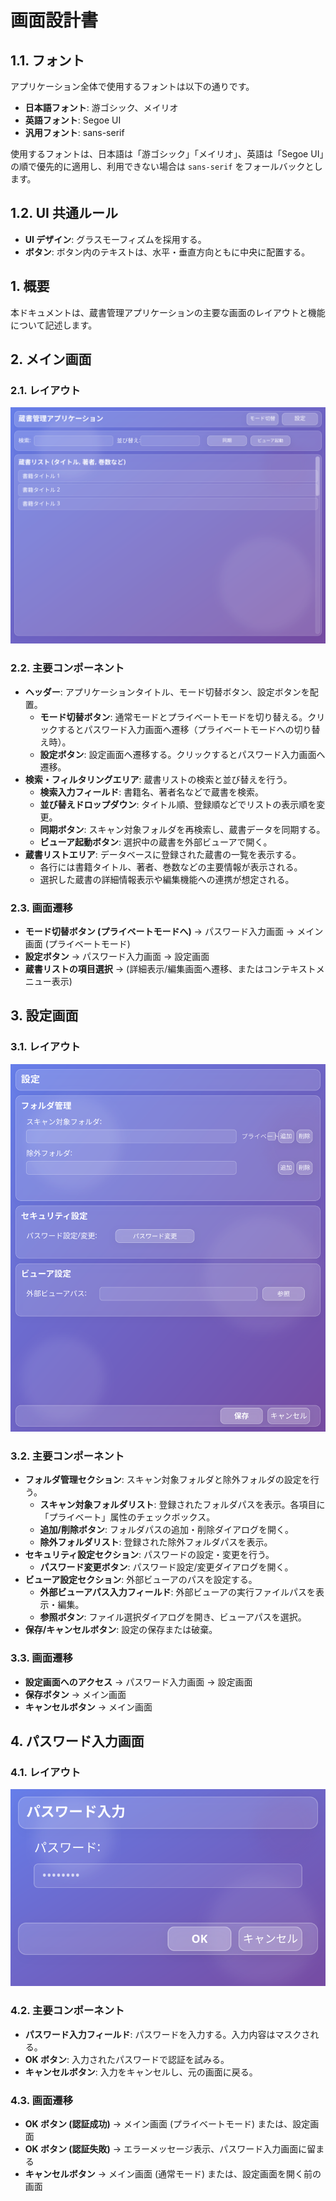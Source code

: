 # 画面設計書

## 1.1. フォント

アプリケーション全体で使用するフォントは以下の通りです。

- **日本語フォント**: 游ゴシック、メイリオ
- **英語フォント**: Segoe UI
- **汎用フォント**: sans-serif

使用するフォントは、日本語は「游ゴシック」「メイリオ」、英語は「Segoe UI」の順で優先的に適用し、利用できない場合は `sans-serif` をフォールバックとします。

## 1.2. UI 共通ルール

- **UI デザイン**: グラスモーフィズムを採用する。
- **ボタン**: ボタン内のテキストは、水平・垂直方向ともに中央に配置する。

## 1. 概要

本ドキュメントは、蔵書管理アプリケーションの主要な画面のレイアウトと機能について記述します。

## 2. メイン画面

### 2.1. レイアウト

![メイン画面レイアウト](image/main_screen_glassmorphism.svg)

### 2.2. 主要コンポーネント

- **ヘッダー**: アプリケーションタイトル、モード切替ボタン、設定ボタンを配置。
  - **モード切替ボタン**: 通常モードとプライベートモードを切り替える。クリックするとパスワード入力画面へ遷移（プライベートモードへの切り替え時）。
  - **設定ボタン**: 設定画面へ遷移する。クリックするとパスワード入力画面へ遷移。
- **検索・フィルタリングエリア**: 蔵書リストの検索と並び替えを行う。
  - **検索入力フィールド**: 書籍名、著者名などで蔵書を検索。
  - **並び替えドロップダウン**: タイトル順、登録順などでリストの表示順を変更。
  - **同期ボタン**: スキャン対象フォルダを再検索し、蔵書データを同期する。
  - **ビューア起動ボタン**: 選択中の蔵書を外部ビューアで開く。
- **蔵書リストエリア**: データベースに登録された蔵書の一覧を表示する。
  - 各行には書籍タイトル、著者、巻数などの主要情報が表示される。
  - 選択した蔵書の詳細情報表示や編集機能への連携が想定される。

### 2.3. 画面遷移

- **モード切替ボタン (プライベートモードへ)** → パスワード入力画面 → メイン画面 (プライベートモード)
- **設定ボタン** → パスワード入力画面 → 設定画面
- **蔵書リストの項目選択** → (詳細表示/編集画面へ遷移、またはコンテキストメニュー表示)

## 3. 設定画面

### 3.1. レイアウト

![設定画面レイアウト](image/settings_screen_glassmorphism.svg)

### 3.2. 主要コンポーネント

- **フォルダ管理セクション**: スキャン対象フォルダと除外フォルダの設定を行う。
  - **スキャン対象フォルダリスト**: 登録されたフォルダパスを表示。各項目に「プライベート」属性のチェックボックス。
  - **追加/削除ボタン**: フォルダパスの追加・削除ダイアログを開く。
  - **除外フォルダリスト**: 登録された除外フォルダパスを表示。
- **セキュリティ設定セクション**: パスワードの設定・変更を行う。
  - **パスワード変更ボタン**: パスワード設定/変更ダイアログを開く。
- **ビューア設定セクション**: 外部ビューアのパスを設定する。
  - **外部ビューアパス入力フィールド**: 外部ビューアの実行ファイルパスを表示・編集。
  - **参照ボタン**: ファイル選択ダイアログを開き、ビューアパスを選択。
- **保存/キャンセルボタン**: 設定の保存または破棄。

### 3.3. 画面遷移

- **設定画面へのアクセス** → パスワード入力画面 → 設定画面
- **保存ボタン** → メイン画面
- **キャンセルボタン** → メイン画面

## 4. パスワード入力画面

### 4.1. レイアウト

![パスワード入力画面レイアウト](image/password_dialog_glassmorphism.svg)

### 4.2. 主要コンポーネント

- **パスワード入力フィールド**: パスワードを入力する。入力内容はマスクされる。
- **OK ボタン**: 入力されたパスワードで認証を試みる。
- **キャンセルボタン**: 入力をキャンセルし、元の画面に戻る。

### 4.3. 画面遷移

- **OK ボタン (認証成功)** → メイン画面 (プライベートモード) または、設定画面
- **OK ボタン (認証失敗)** → エラーメッセージ表示、パスワード入力画面に留まる
- **キャンセルボタン** → メイン画面 (通常モード) または、設定画面を開く前の画面
